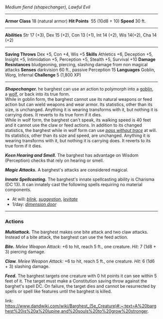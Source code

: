 _Medium fiend (shapechanger), Lawful Evil_

---

**Armor Class** 18 (natural armor)
**Hit Points**  55 (10d8 + 10)
**Speed** 30 ft.

---

**Abilities** Str 17 (+3), Dex 15 (+2), Con 13 (+1), Int 14 (+2), Wis 14(+2), Cha 14 (+2)

---

**Saving Throws** Dex +5, Con +4, Wis +5
**Skills** Athletics +6, Deception +5, Insight +5, Intimidation +5, Perception +5, Stealth +5, Survival +10
**Damage Resistances** bludgeoning, piercing, slashing damage from non magical attacks
**Senses** darkvision 60 ft., passive Perception 15 
**Languages** Goblin, Worg, Infernal
**Challenge** 5 (1,800 XP)

---

**_Shapechanger._** he barghest can use an action to polymorph into a [goblin](https://www.dandwiki.com/wiki/5e_SRD:Goblin "5e SRD:Goblin"), a [wolf](https://www.dandwiki.com/wiki/5e_SRD:Wolf "5e SRD:Wolf"), or back into its true form.  
While in goblin form, the barghest cannot use its natural weapons or feed action but can wield weapons and wear armor. Its statistics, other than its size, is unchanged. Anything it is wearing transforms with it, but nothing it is carrying does. It reverts to its true form if it dies.  
While in wolf form, the barghest can't speak, its walking speed is 40 feet and it cannot use the claw or feed actions. In addition to its changed statistics, the barghest while in wolf form can use [_pass without trace_](https://www.dandwiki.com/wiki/5e_SRD:Pass_without_Trace "5e SRD:Pass without Trace") at will. Its statistics, other than its size and speed, are unchanged. Anything it is wearing transforms with it, but nothing it is carrying does. It reverts to its true form if it dies.

_**Keen Hearing and Smell.**_ The barghest has advantage on Wisdom (Perception) checks that rely on hearing or smell.

_**Magic Attacks.**_ A barghest's attacks are considered magical.

_**Innate Spellcasting.**_ The barghest's innate spellcasting ability is Charisma (DC 13). It can innately cast the following spells requiring no material components.
- At will: [_blink_](https://www.dandwiki.com/wiki/5e_SRD:Blink "5e SRD:Blink"), [_suggestion_](https://www.dandwiki.com/wiki/5e_SRD:Suggestion "5e SRD:Suggestion"), [_levitate_](https://www.dandwiki.com/wiki/5e_SRD:Levitate "5e SRD:Levitate")
- 1/day: [_dimension door_](https://www.dandwiki.com/wiki/5e_SRD:Dimension_Door "5e SRD:Dimension Door")

---

### Actions

_**Multiattack.**_ The barghest makes one bite attack and two claw attacks. Instead of a bite attack, the barghest can use the feed action.

_**Bite.**_ _Melee Weapon Attack:_ +6 to hit, reach 5 ft., one creature. _Hit:_ 7 (1d8 + 3) piercing damage.

_**Claw.**_ _Melee Weapon Attack:_ +6 to hit, reach 5 ft., one creature. _Hit:_ 6 (1d6 + 3) slashing damage.

_**Feed.**_ The barghest targets one creature with 0 hit points it can see within 5 feet of it. The target must make a Constitution saving throw against the barghet's spell DC. On failure, the target dies and cannot be resurrected by spells or spell like features until the barghest is killed.

link: https://www.dandwiki.com/wiki/Barghest_(5e_Creature)#:~:text=A%20barghest%20is%20a%20lupine,and%20souls%20to%20grow%20stronger.